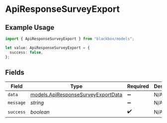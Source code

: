 # ApiResponseSurveyExport

## Example Usage

```typescript
import { ApiResponseSurveyExport } from "blackbox/models";

let value: ApiResponseSurveyExport = {
  success: false,
};
```

## Fields

| Field                                                                          | Type                                                                           | Required                                                                       | Description                                                                    |
| ------------------------------------------------------------------------------ | ------------------------------------------------------------------------------ | ------------------------------------------------------------------------------ | ------------------------------------------------------------------------------ |
| `data`                                                                         | [models.ApiResponseSurveyExportData](../models/apiresponsesurveyexportdata.md) | :heavy_minus_sign:                                                             | N/A                                                                            |
| `message`                                                                      | *string*                                                                       | :heavy_minus_sign:                                                             | N/A                                                                            |
| `success`                                                                      | *boolean*                                                                      | :heavy_check_mark:                                                             | N/A                                                                            |